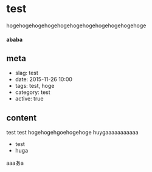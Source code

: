 # test
hogehogehogehogehogehogehogehogehogehogehoge
#### ababa

## meta

- slag: test
- date: 2015-11-26 10:00
- tags: test, hoge
- category: test
- active: true

## content

test test hogehogehgoehogehoge
huygaaaaaaaaaaa

- test
- huga


aaaあa
